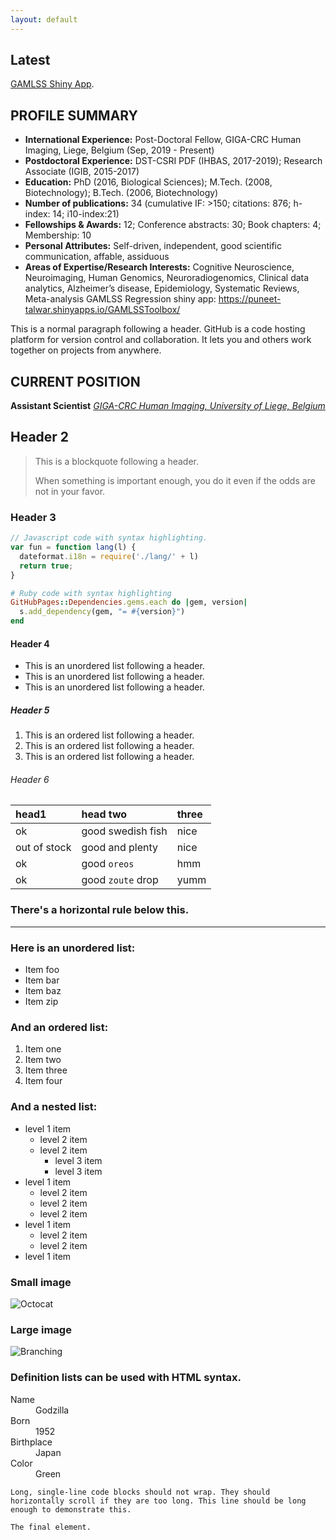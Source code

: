 ```yaml
---
layout: default
---
```


## **Latest**

[GAMLSS Shiny App](https://puneet-talwar.shinyapps.io/GAMLSSToolbox/).



## PROFILE SUMMARY

* **International Experience:** Post-Doctoral Fellow, GIGA-CRC Human Imaging, Liege, Belgium  (Sep, 2019 - Present) 
* **Postdoctoral Experience:** DST-CSRI PDF (IHBAS, 2017-2019); Research Associate (IGIB, 2015-2017)
* **Education:** PhD (2016, Biological Sciences); M.Tech. (2008, Biotechnology); B.Tech. (2006, Biotechnology)
* **Number of publications:** 34 (cumulative IF: >150; citations: 876; h-index: 14; i10-index:21) 
* **Fellowships & Awards:** 12; Conference abstracts: 30; Book chapters: 4; Membership: 10
* **Personal Attributes:** Self-driven, independent, good scientific communication, affable, assiduous
* **Areas of Expertise/Research Interests:** Cognitive Neuroscience, Neuroimaging, Human Genomics, Neuroradiogenomics, Clinical data analytics, Alzheimer’s disease, Epidemiology, Systematic Reviews, Meta-analysis
GAMLSS Regression shiny app: https://puneet-talwar.shinyapps.io/GAMLSSToolbox/

This is a normal paragraph following a header. GitHub is a code hosting platform for version control and collaboration. It lets you and others work together on projects from anywhere.

## CURRENT POSITION

**Assistant Scientist** 
_[GIGA-CRC Human Imaging, University of Liege, Belgium](https://www.gigacrc.uliege.be/cms/c_4212477/fr/gigacrc)_

## Header 2

> This is a blockquote following a header.
>
> When something is important enough, you do it even if the odds are not in your favor.

### Header 3

```js
// Javascript code with syntax highlighting.
var fun = function lang(l) {
  dateformat.i18n = require('./lang/' + l)
  return true;
}
```

```ruby
# Ruby code with syntax highlighting
GitHubPages::Dependencies.gems.each do |gem, version|
  s.add_dependency(gem, "= #{version}")
end
```

#### Header 4

*   This is an unordered list following a header.
*   This is an unordered list following a header.
*   This is an unordered list following a header.

##### Header 5

1.  This is an ordered list following a header.
2.  This is an ordered list following a header.
3.  This is an ordered list following a header.

###### Header 6

| head1        | head two          | three |
|:-------------|:------------------|:------|
| ok           | good swedish fish | nice  |
| out of stock | good and plenty   | nice  |
| ok           | good `oreos`      | hmm   |
| ok           | good `zoute` drop | yumm  |

### There's a horizontal rule below this.

* * *

### Here is an unordered list:

*   Item foo
*   Item bar
*   Item baz
*   Item zip

### And an ordered list:

1.  Item one
1.  Item two
1.  Item three
1.  Item four

### And a nested list:

- level 1 item
  - level 2 item
  - level 2 item
    - level 3 item
    - level 3 item
- level 1 item
  - level 2 item
  - level 2 item
  - level 2 item
- level 1 item
  - level 2 item
  - level 2 item
- level 1 item

### Small image

![Octocat](https://github.githubassets.com/images/icons/emoji/octocat.png)

### Large image

![Branching](https://guides.github.com/activities/hello-world/branching.png)


### Definition lists can be used with HTML syntax.

<dl>
<dt>Name</dt>
<dd>Godzilla</dd>
<dt>Born</dt>
<dd>1952</dd>
<dt>Birthplace</dt>
<dd>Japan</dd>
<dt>Color</dt>
<dd>Green</dd>
</dl>

```
Long, single-line code blocks should not wrap. They should horizontally scroll if they are too long. This line should be long enough to demonstrate this.
```

```
The final element.
```
